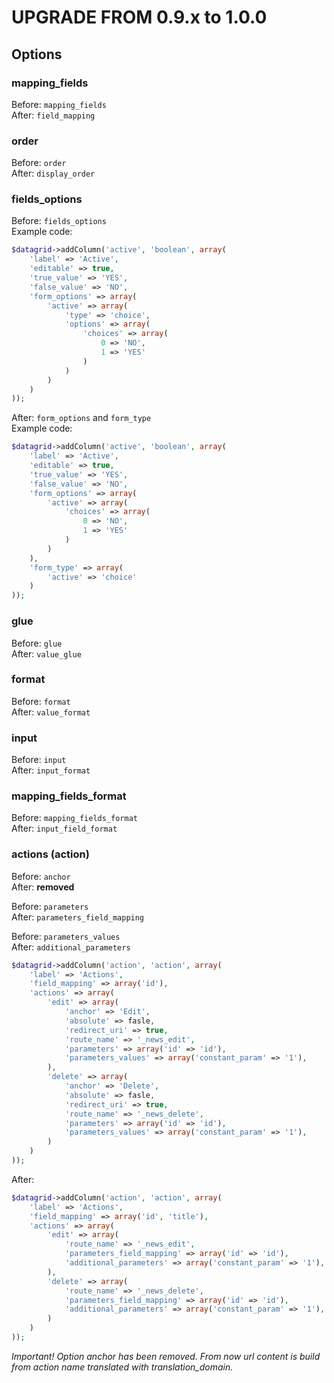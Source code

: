 UPGRADE FROM 0.9.x to 1.0.0
============================

## Options

### mapping_fields

Before: ``mapping_fields``  
After: ``field_mapping`` 

### order

Before: ``order``  
After: ``display_order`` 


### fields_options

Before: ``fields_options``  
Example code:  
```php
$datagrid->addColumn('active', 'boolean', array(
    'label' => 'Active',
    'editable' => true,
    'true_value' => 'YES',
    'false_value' => 'NO',
    'form_options' => array(
        'active' => array(
            'type' => 'choice',
            'options' => array(
                'choices' => array(
                    0 => 'NO',
                    1 => 'YES'
                )
            )
        )
    )
));

```

After: ``form_options`` and ``form_type``  
Example code:  
```php
$datagrid->addColumn('active', 'boolean', array(
    'label' => 'Active',
    'editable' => true,
    'true_value' => 'YES',
    'false_value' => 'NO',
    'form_options' => array(
        'active' => array(
            'choices' => array(
                0 => 'NO',
                1 => 'YES'
            )
        )
    ),
    'form_type' => array(
        'active' => 'choice'
    )
));
```

### glue

Before: ``glue``  
After: ``value_glue``

### format

Before: ``format``  
After: ``value_format``


### input

Before: ``input``  
After: ``input_format``

### mapping_fields_format 

Before: ``mapping_fields_format``  
After: ``input_field_format``


### actions (action)

Before: ``anchor``  
After: **removed** 

Before: ``parameters``  
After: ``parameters_field_mapping``

Before: ``parameters_values``  
After: ``additional_parameters``  

```php
$datagrid->addColumn('action', 'action', array(
    'label' => 'Actions',
    'field_mapping' => array('id'),
    'actions' => array(
        'edit' => array(
            'anchor' => 'Edit',
            'absolute' => fasle,
            'redirect_uri' => true,
            'route_name' => '_news_edit',
            'parameters' => array('id' => 'id'),
            'parameters_values' => array('constant_param' => '1'),
        ),
        'delete' => array(
            'anchor' => 'Delete',
            'absolute' => fasle,
            'redirect_uri' => true,
            'route_name' => '_news_delete',
            'parameters' => array('id' => 'id'),
            'parameters_values' => array('constant_param' => '1'),
        )
    )
));
```

After: 
```php
$datagrid->addColumn('action', 'action', array(
    'label' => 'Actions',
    'field_mapping' => array('id', 'title'),
    'actions' => array(
        'edit' => array(
            'route_name' => '_news_edit',
            'parameters_field_mapping' => array('id' => 'id'),
            'additional_parameters' => array('constant_param' => '1'),
        ),
        'delete' => array(
            'route_name' => '_news_delete',
            'parameters_field_mapping' => array('id' => 'id'),
            'additional_parameters' => array('constant_param' => '1'),
        )
    )
));
```

*Important! Option anchor has been removed. From now url content is build from 
action name translated with translation_domain.*
